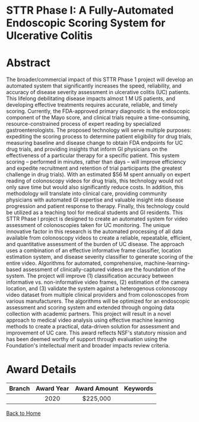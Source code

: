 
STTR Phase I: A Fully-Automated Endoscopic Scoring System for Ulcerative Colitis
================================================================================

# Abstract


The broader/commercial impact of this STTR Phase 1 project will develop an automated system that significantly increases the speed, reliability, and accuracy of disease severity assessment in ulcerative colitis (UC) patients. This lifelong debilitating disease impacts almost 1 M US patients, and developing effective treatments requires accurate, reliable, and timely scoring. Currently, the FDA-approved primary diagnostic is the endoscopic component of the Mayo score, and clinical trials require a time-consuming, resource-constrained process of expert reading by specialized gastroenterologists. The proposed technology will serve multiple purposes: expediting the scoring process to determine patient eligibility for drug trials, measuring baseline and disease change to obtain FDA endpoints for UC drug trials, and providing insights that inform GI physicians on the effectiveness of a particular therapy for a specific patient. This system scoring – performed in minutes, rather than days – will improve efficiency and expedite recruitment and retention of trial participants (the greatest challenge in drug trials). With an estimated $56 M spent annually on expert reading of colonoscopy videos for drug trials, this technology would not only save time but would also significantly reduce costs. In addition, this methodology will translate into clinical care, providing community physicians with automated GI expertise and valuable insight into disease progression and patient response to therapy. Finally, this technology could be utilized as a teaching tool for medical students and GI residents. This STTR Phase I project is designed to create an automated system for video assessment of colonoscopies taken for UC monitoring. The unique innovative factor in this research is the automated processing of all data available from colonoscopy videos to create a reliable, repeatable, efficient, and quantitative assessment of the burden of UC disease. The approach uses a combination of an effective informative frame classifier, location estimation system, and disease severity classifier to generate scoring of the entire video. Algorithms for automated, comprehensive, machine-learning-based assessment of clinically-captured videos are the foundation of the system. The project will improve (1) classification accuracy between informative vs. non-informative video frames, (2) estimation of the camera location, and (3) validate the system against a heterogenous colonoscopy video dataset from multiple clinical providers and from colonoscopes from various manufacturers. The algorithms will be optimized for an endoscopic assessment and scoring system and extended through ongoing data collection with academic partners. This project will result in a novel approach to medical video analysis using effective machine learning methods to create a practical, data-driven solution for assessment and improvement of UC care. This award reflects NSF's statutory mission and has been deemed worthy of support through evaluation using the Foundation's intellectual merit and broader impacts review criteria.  

# Award Details

|Branch|Award Year|Award Amount|Keywords|
| :---: | :---: | :---: | :---: |
||2020|$225,000||
  
  


[Back to Home](https://github.com/chrischow/dod_sbir_awards#542)